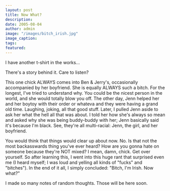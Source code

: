 ```yaml
---
layout: post
title: Now What?
description:
date: 2005-08-04
author: admin
image: "/images/bitch_irish.jpg"
image_caption:
tags:
featured:
---
```


I have another t-shirt in the works...

There's a story behind it. Care to listen?

This one chick ALWAYS comes into Ben & Jerry's, occasionally accompanied by her boyfriend. She is equally ALWAYS such a bitch. For the longest, I've tried to understand why. You could be the nicest person in the world, and she would totally blow you off. The other day, Jenn helped her and her boytoy with their order or whateva and they were having a grand old time. Laughing, joking, all that good stuff. Later, I pulled Jenn aside to ask her what the hell all that was about. I told her how she's always so mean and asked why she was being buddy-buddy with her; Jenn basically said it's because I'm black. See, they're all multi-racial: Jenn, the girl, and her boyfriend.

You would think that things would clear up about now. No. Is that not the most backasswards thing you've ever heard? How are you gonna hate on someone because they're NOT mixed? I mean, damn, chick. Get over yourself. So after learning this, I went into this huge rant that surprised even me (I heard myself; I was loud and yelling all kinds of "fucks" and "bitches"). In the end of it all, I simply concluded: "Bitch, I'm Irish. Now what?"

I made so many notes of random thoughts. Those will be here soon.
